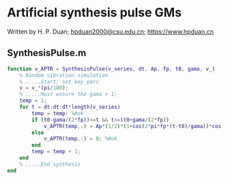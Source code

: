 # Artificial synthesis pulse GMs
Written by H. P. Duan; hpduan2000@csu.edu.cn; https://www.hpduan.cn  
## SynthesisPulse.m
```matlab
function v_APTR = SynthesisPulse(v_series, dt, Ap, fp, t0, gama, v_)
    % Random vibration simulation
    % .....Start: set key pars
    v = v_*(pi/180);
    % .....Must ensure the gama > 1;
    temp = 1;
    for t = dt:dt:dt*length(v_series)
        temp = temp; %#ok
        if (t0-gama/(2*fp))<=t && t<=(t0+gama/(2*fp))
            v_APTR(temp,:) = Ap*(1/2)*(1+cos(2*pi*fp*(t-t0)/gama))*cos(2*pi*fp*(t-t0)+v); %#ok
        else
            v_APTR(temp,:) = 0; %#ok
        end
        temp = temp + 1;
    end
    % .....End synthesis
end
```